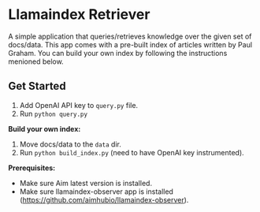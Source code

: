 # Llamaindex Retriever

A simple application that queries/retrieves knowledge over the given set of docs/data.
This app comes with a pre-built index of articles written by Paul Graham.
You can build your own index by following the instructions menioned below.

## Get Started

1. Add OpenAI API key to `query.py` file.
2. Run `python query.py`

**Build your own index:**

1. Move docs/data to the `data` dir.
2. Run `python build_index.py` (need to have OpenAI key instrumented).

**Prerequisites:**
- Make sure Aim latest version is installed.
- Make sure llamaindex-observer app is installed (https://github.com/aimhubio/llamaindex-observer).
